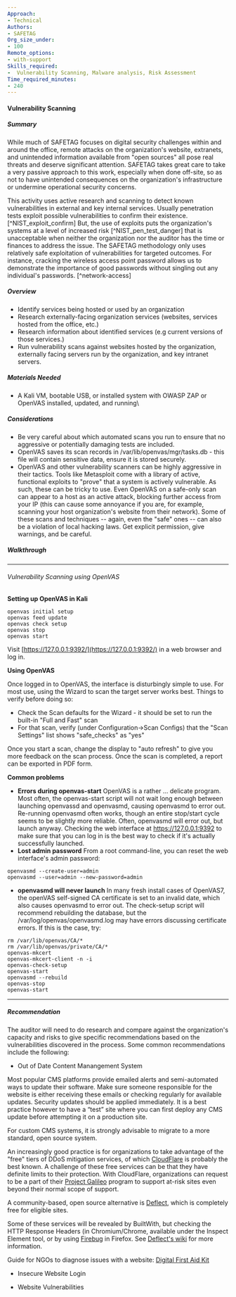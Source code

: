 ```yaml
---
Approach:
- Technical
Authors:
- SAFETAG
Org_size_under:
- 100
Remote_options:
- with-support
Skills_required:
-  Vulnerability Scanning, Malware analysis, Risk Assessment
Time_required_minutes:
- 240
---
```


#### Vulnerability Scanning

##### Summary

While much of SAFETAG focuses on digital security challenges within and around the office, remote attacks on the organization's website, extranets, and unintended information available from "open sources" all pose real threats and deserve significant attention.  SAFETAG takes great care to take a very passive approach to this work, especially when done off-site, so as not to have unintended consequences on the organization's infrastructure or undermine operational security concerns.

This activity uses active research and scanning to detect known vulnerabilities in external and key internal services. Usually penetration tests exploit possible vulnerabilities to confirm their existence. [^NIST_exploit_confirm] But, the use of exploits puts the organization's systems at a level of increased risk [^NIST_pen_test_danger] that is unacceptable when neither the organization nor the auditor has the time or finances to address the issue. The SAFETAG methodology only uses relatively safe exploitation of vulnerabilities for targeted outcomes. For instance, cracking the wireless access point password allows us to demonstrate the importance of good passwords without singling out any individual's passwords. [^network-access]




##### Overview


* Identify services being hosted or used by an organization
* Research externally-facing organization services (websites, services hosted from the office, etc.)
* Research information about identified services (e.g current versions of those services.)
* Run vulnerability scans against websites hosted by the organization, externally facing servers run by the organization, and key intranet servers.


##### Materials Needed

* A Kali VM, bootable USB, or installed system with OWASP ZAP or OpenVAS installed, updated, and running\

##### Considerations


* Be very careful about which automated scans you run to ensure that no aggressive or potentially damaging tests are included.
* OpenVAS saves its scan records in /var/lib/openvas/mgr/tasks.db - this file will contain sensitive data, ensure it is stored securely.
* OpenVAS and other vulnerability scanners can be highly aggressive in their tactics.  Tools like Metasploit come with a library of active, functional exploits to "prove" that a system is actively vulnerable.  As such, these can be tricky to use.  Even OpenVAS on a safe-only scan can appear to a host as an active attack, blocking further access from your IP (this can cause some annoyance if you are, for example, scanning your host organization's website from their network).  Some of these scans and techniques -- again, even the "safe" ones -- can also be a violation of local hacking laws.  Get explicit permission, give warnings, and be careful.


##### Walkthrough

___

###### Vulnerability Scanning using OpenVAS


**Setting up OpenVAS in Kali**

```
openvas initial setup
openvas feed update
openvas check setup
openvas stop
openvas start
```

Visit [https://127.0.0.1:9392/](https://127.0.0.1:9392/) in a web browser and log in.

**Using OpenVAS**

Once logged in to OpenVAS, the interface is disturbingly simple to use.  For most use, using the Wizard to scan the target server works best.  Things to verify before doing so:

* Check the Scan defaults for the Wizard - it should be set to run the built-in "Full and Fast" scan
* For that scan, verify (under Configuration->Scan Configs) that the "Scan Settings" list shows "safe_checks" as "yes"

Once you start a scan, change the display to "auto refresh" to give you more feedback on the scan process. Once the scan is completed, a report can be exported in PDF form.

**Common problems**
* **Errors during openvas-start** OpenVAS is a rather ... delicate program. Most often, the openvas-start script will not wait long enough between launching openvassd and openvasmd, causing openvasmd to error out. Re-running openvasmd often works, though an entire stop/start cycle seems to be slightly more reliable.  Often, openvasmd will error out, but launch anyway.  Checking the web interface at https://127.0.0.1:9392 to make sure that you can log in is the best way to check if it's actually successfully launched.
* **Lost admin password** From a root command-line, you can reset the web interface's admin password:
```
openvasmd --create-user=admin
openvasmd --user=admin --new-password=admin
```
* **openvasmd will never launch** In many fresh install cases of OpenVAS7, the openVAS self-signed CA certificate is set to an invalid date, which also causes openvasmd to error out. The check-setup script will recommend rebuilding the database, but the /var/log/openvas/openvasmd.log may have errors discussing certificate errors.  If this is the case, try:
```
rm /var/lib/openvas/CA/*
rm /var/lib/openvas/private/CA/*
openvas-mkcert
openvas-mkcert-client -n -i
openvas-check-setup
openvas-start
openvasmd --rebuild
openvas-stop
openvas-start
```

___

##### Recommendation

The auditor will need to do research and compare against the organization's capacity and risks to give specific recommendations based on the vulnerabilities discovered in the process.  Some common recommendations include the following:

* Out of Date Content Manangement System

Most popular CMS platforms provide emailed alerts and semi-automated ways to update their software. Make sure someone responsible for the website is either receiving these emails or checking regularly for available updates. Security updates should be applied immediately. It is a best practice however to have a “test” site where you can first deploy any CMS update before attempting it on a production site.

For custom CMS systems, it is strongly advisable to migrate to a more standard, open source system.

An increasingly good practice is for organizations to take advantage of the "free" tiers of DDoS mitigation services, of which [CloudFlare](https://www.cloudflare.com/) is probably the best known. A challenge of these free services can be that they have definite limits to their protection. With CloudFlare, organizations can request to be a part of their [Project Galileo](https://www.cloudflare.com/galileo) program to support at-risk sites even beyond their normal scope of support.

A community-based, open source alternative is [Deflect](https://deflect.ca/), which is completely free for eligible sites.

Some of these services will be revealed by BuiltWith, but checking the HTTP Response Headers (in Chromium/Chrome, available under the Inspect Element tool, or by using [Firebug](https://addons.mozilla.org/en-US/firefox/addon/firebug/) in Firefox. See [Deflect's wiki](https://wiki.deflect.ca/wiki/About_Deflect#Is_it_working.3F) for more information.

Guide for NGOs to diagnose issues with a website: [Digital First Aid Kit](https://digitalfirstaid.org/en/topics/website-not-working/)

* Insecure Website Login

* Website Vulnerabilities
